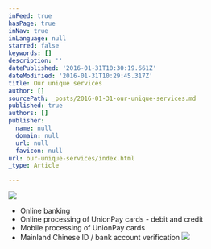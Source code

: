 ```yaml
---
inFeed: true
hasPage: true
inNav: true
inLanguage: null
starred: false
keywords: []
description: ''
datePublished: '2016-01-31T10:30:19.661Z'
dateModified: '2016-01-31T10:29:45.317Z'
title: Our unique services
author: []
sourcePath: _posts/2016-01-31-our-unique-services.md
published: true
authors: []
publisher:
  name: null
  domain: null
  url: null
  favicon: null
url: our-unique-services/index.html
_type: Article

---
```

![](https://the-grid-user-content.s3-us-west-2.amazonaws.com/f3804708-5f3d-4044-8b1c-e7cf646b06cb.JPG)

* Online banking
* Online processing of UnionPay cards - debit and credit
* Mobile processing of UnionPay cards
* Mainland Chinese ID / bank account verification
![](https://the-grid-user-content.s3-us-west-2.amazonaws.com/c98c956f-f60f-45b5-8496-1c1145f45656.JPG)